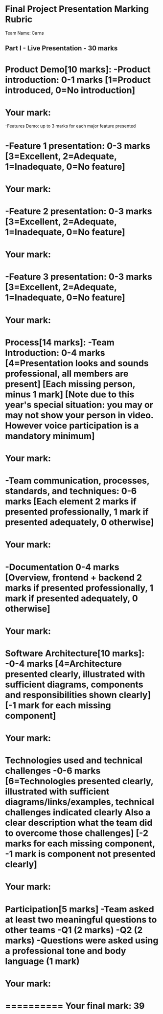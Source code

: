 Final Project Presentation Marking Rubric
=========================================
Team Name: Carns

Part I - Live Presentation - 30 marks
-------------------------------------
Product Demo[10 marks]:
-Product introduction: 0-1 marks [1=Product introduced, 0=No introduction]
==========
Your mark:
==========
-Features Demo: up to 3 marks for each major feature presented 

-Feature 1 presentation: 
 0-3 marks [3=Excellent, 2=Adequate, 1=Inadequate, 0=No feature]
 ==========
 Your mark:
 ==========
 
-Feature 2 presentation: 
 0-3 marks [3=Excellent, 2=Adequate, 1=Inadequate, 0=No feature]
 ==========
 Your mark:
 ==========

-Feature 3 presentation: 
 0-3 marks [3=Excellent, 2=Adequate, 1=Inadequate, 0=No feature]
 ==========
 Your mark:
 ==========
 
Process[14 marks]:
-Team Introduction:
 0-4 marks 
 [4=Presentation looks and sounds professional, all members are present]
 [Each missing person, minus 1 mark]
 [Note due to this year's special situation: you may or may not show your person in video. However voice participation is a mandatory minimum]
 ==========
 Your mark:
 ==========
-Team communication, processes, standards, and techniques:
 0-6 marks 
 [Each element 2 marks if presented professionally, 1 mark if presented adequately, 0 otherwise]
 ==========
 Your mark:
 ==========
 -Documentation
 0-4 marks 
 [Overview, frontend + backend 2 marks if presented professionally, 1 mark if presented adequately, 0 otherwise]
 ==========
 Your mark:
 ==========

Software Architecture[10 marks]:
-0-4 marks
  [4=Architecture presented clearly, illustrated with sufficient diagrams, components and responsibilities shown clearly]
  [-1 mark for each missing component]
 ==========
 Your mark:
 ==========  
Technologies used and technical challenges 
 -0-6 marks
  [6=Technologies presented clearly, illustrated with sufficient diagrams/links/examples, technical challenges indicated clearly
  Also a clear description what the team did to overcome those challenges]
  [-2 marks for each missing component, -1 mark is component not presented clearly]
 ==========
 Your mark:
 ==========    
  
Participation[5 marks]
 -Team asked at least two meaningful questions to other teams
 -Q1 (2 marks) 
 -Q2 (2 marks)
 -Questions were asked using a professional tone and body language (1 mark)
 ==========
 Your mark:
 ==========  
 

 ==========
 Your final mark: 39
 ==========  

